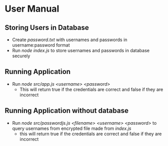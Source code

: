 # User Manual

## Storing Users in Database

* Create *password.txt* with usernames and passwords in username:password format
* Run *node index.js* to store usernames and passwords in database securely

## Running Application

* Run *node src/app.js \<username\> \<password\>*
  * This will return true if the credentials are correct and false if they are incorrect

## Running Application without database

* Run *node src/passwordjs.js \<filename\> \<username\> \<password\>* to query usernames from encrypted file made from *index.js*
  * this will return true if the credentials are correct and false if they are incorrect
